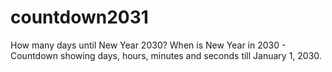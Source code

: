 # countdown2031
How many days until New Year 2030? When is New Year in 2030 - Countdown showing days, hours, minutes and seconds till January 1, 2030.
